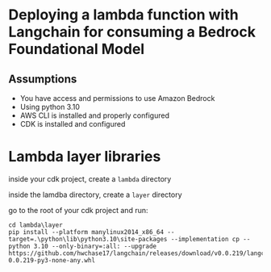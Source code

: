 # Deploying a lambda function with Langchain for consuming a Bedrock Foundational Model

## Assumptions
* You have access and permissions to use Amazon Bedrock
* Using python 3.10
* AWS CLI is installed and properly configured
* CDK is installed and configured


# Lambda layer libraries

inside your cdk project, create a ```lambda``` directory

inside the lamdba directory, create a ```layer``` directory

go to the root of your cdk project and run:

```
cd lambda\layer
pip install --platform manylinux2014_x86_64 --target=.\python\lib\python3.10\site-packages --implementation cp --python 3.10 --only-binary=:all: --upgrade https://github.com/hwchase17/langchain/releases/download/v0.0.219/langchain-0.0.219-py3-none-any.whl
```
